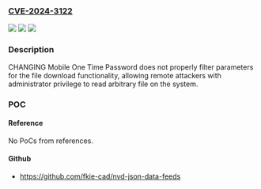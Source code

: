 ### [CVE-2024-3122](https://cve.mitre.org/cgi-bin/cvename.cgi?name=CVE-2024-3122)
![](https://img.shields.io/static/v1?label=Product&message=Mobile%20One%20Time%20Password&color=blue)
![](https://img.shields.io/static/v1?label=Version&message=earlier%3C%3D%203.11.2%20&color=brighgreen)
![](https://img.shields.io/static/v1?label=Vulnerability&message=CWE-23%3A%20Relative%20Path%20Traversal&color=brighgreen)

### Description

CHANGING Mobile One Time Password does not properly filter parameters for the file download functionality, allowing remote attackers with administrator privilege to read arbitrary file on the system.

### POC

#### Reference
No PoCs from references.

#### Github
- https://github.com/fkie-cad/nvd-json-data-feeds

